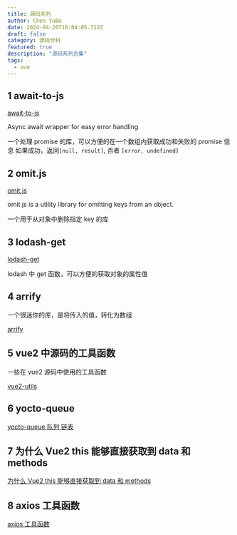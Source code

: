 ```yaml
---
title: 源码系列
author: Chen YuBo
date: 2024-04-26T16:04:05.712Z
draft: false
category: 源码分析
featured: true
description: "源码系列合集"
tags:
  - vue
---
```


## 1 await-to-js

[await-to-js](/blog/await-to-js/)

Async await wrapper for easy error handling

一个处理 promise 的库，可以方便的在一个数组内获取成功和失败的 promise 信息
如果成功，返回`[null, result]`, 否者 `[error, undefined]`

## 2 omit.js

[omit.js](/blog/omit-js/)

omit.js is a utility library for omitting keys from an object.

一个用于从对象中删除指定 key 的库

## 3 lodash-get

[lodash-get](/blog/lodash-get/)

lodash 中 get 函数，可以方便的获取对象的属性值

## 4 arrify

一个很迷你的库，是将传入的值，转化为数组

[arrify](/blog/arrify/)

## 5 vue2 中源码的工具函数

一些在 vue2 源码中使用的工具函数

[vue2-utils](/blog/vue2-utils)

## 6 yocto-queue

[yocto-queue 队列 链表](/blog/yocto-queue)

## 7 为什么 Vue2 this 能够直接获取到 data 和 methods

[为什么 Vue2 this 能够直接获取到 data 和 methods](/blog/vue2-this-data-methods)

## 8 axios 工具函数

[axios 工具函数](/blog/axios-utils)
